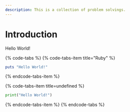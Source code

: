 ```yaml
---
description: This is a collection of problem solvings.
---
```


# Introduction

Hello World!

{% code-tabs %}
{% code-tabs-item title="Ruby" %}
```ruby
puts "Hello World!"
```
{% endcode-tabs-item %}

{% code-tabs-item title=undefined %}
```python
print("Hello World!")
```
{% endcode-tabs-item %}
{% endcode-tabs %}


